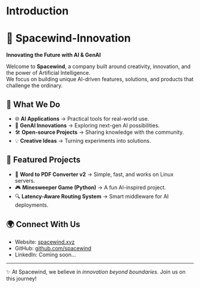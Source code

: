 # Introduction

# 🌌 Spacewind-Innovation

**Innovating the Future with AI & GenAI**

Welcome to **Spacewind**, a company built around creativity, innovation, and the power of Artificial Intelligence.  
We focus on building unique AI-driven features, solutions, and products that challenge the ordinary.  

## 🚀 What We Do
- 🌐 **AI Applications** → Practical tools for real-world use.  
- 🤖 **GenAI Innovations** → Exploring next-gen AI possibilities.  
- 🛠 **Open-source Projects** → Sharing knowledge with the community.  
- 💡 **Creative Ideas** → Turning experiments into solutions.  

## 📂 Featured Projects
- 📝 **Word to PDF Converter v2** → Simple, fast, and works on Linux servers.  
- 🎮 **Minesweeper Game (Python)** → A fun AI-inspired project.  
- 🔍 **Latency-Aware Routing System** → Smart middleware for AI deployments.  

## 🌍 Connect With Us
- Website: [spacewind.xyz](https://spacewind.xyz)  
- GitHub: [github.com/spacewind](https://github.com/spacewind-innovation)  
- LinkedIn: Coming soon...  

---

✨ At Spacewind, we believe in *innovation beyond boundaries*. Join us on this journey!
